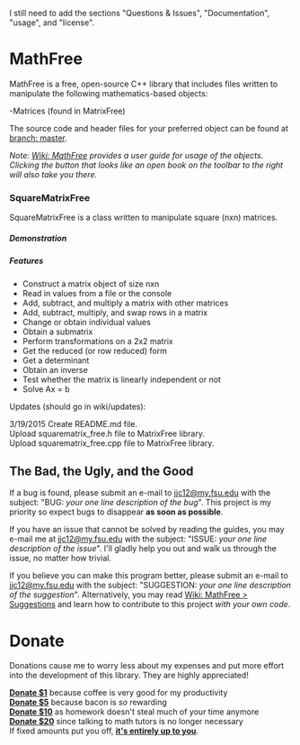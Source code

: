 I still need to add the sections "Questions & Issues", "Documentation", "usage", and "license". 

# MathFree

MathFree is a free, open-source C++ library that includes files written to manipulate the following mathematics-based
objects:

-Matrices (found in MatrixFree)

The source code and header files for your preferred object can be found at <a href="https://github.com/jjc12/MathFree/tree/master">branch: master</a>.

*Note: <a href="https://github.com/jjc12/MathFree/wiki">Wiki: MathFree</a> provides a user guide for usage of the objects. Clicking the button that looks like an open book on the toolbar to the right will also take you there.*

### SquareMatrixFree

SquareMatrixFree is a class written to manipulate square (nxn) matrices.

##### Demonstration 

##### Features 

- Construct a matrix object of size nxn
- Read in values from a file or the console
- Add, subtract, and multiply a matrix with other matrices
- Add, subtract, multiply, and swap rows in a matrix
- Change or obtain individual values
- Obtain a submatrix
- Perform transformations on a 2x2 matrix
- Get the reduced (or row reduced) form
- Get a determinant
- Obtain an inverse
- Test whether the matrix is linearly independent or not
- Solve Ax = b

Updates (should go in wiki/updates):

3/19/2015 
Create README.md file.  
Upload squarematrix_free.h file to MatrixFree library.  
Upload squarematrix_free.cpp file to MatrixFree library.  

## The Bad, the Ugly, and the Good

If a bug is found, please submit an e-mail to jjc12@my.fsu.edu with the subject: "BUG: *your one line description of the bug*". This project is my priority so expect bugs to disappear **as soon as possible**.

If you have an issue that cannot be solved by reading the guides, you may e-mail me at jjc12@my.fsu.edu with the subject: "ISSUE: *your one line description of the issue*". I'll gladly help you out and walk us through the issue, no matter how trivial.

If you believe you can make this program better, please submit an e-mail to jjc12@my.fsu.edu with the subject: "SUGGESTION: *your one line description of the suggestion*". Alternatively, you may read <a href="https://github.com/jjc12/MathFree/wiki">Wiki: MathFree > Suggestions</a> and learn how to contribute to this project *with your own code*.

# Donate

Donations cause me to worry less about my expenses and put more effort into the development of this library. They are highly appreciated!

<a href="https://www.paypal.com/cgi-bin/webscr?cmd=_donations&business=VDW48HYE6A3Y2&lc=US&item_name=MathFree&amount=1%2e00&currency_code=USD&bn=PP%2dDonationsBF%3abtn_donateCC_LG%2egif%3aNonHosted">**Donate $1**</a> because coffee is very good for my productivity  
<a href="https://www.paypal.com/cgi-bin/webscr?cmd=_donations&business=VDW48HYE6A3Y2&lc=US&item_name=MathFree&amount=5%2e00&currency_code=USD&bn=PP%2dDonationsBF%3abtn_donateCC_LG%2egif%3aNonHosted">**Donate $5**</a> because bacon is *so* rewarding  
<a href="https://www.paypal.com/cgi-bin/webscr?cmd=_donations&business=VDW48HYE6A3Y2&lc=US&item_name=MathFree&amount=10%2e00&currency_code=USD&bn=PP%2dDonationsBF%3abtn_donateCC_LG%2egif%3aNonHosted">**Donate $10**</a> as homework doesn't steal much of your time anymore  
<a href="https://www.paypal.com/cgi-bin/webscr?cmd=_donations&business=VDW48HYE6A3Y2&lc=US&item_name=MathFree&amount=20%2e00&currency_code=USD&bn=PP%2dDonationsBF%3abtn_donateCC_LG%2egif%3aNonHosted">**Donate $20**</a> since talking to math tutors is no longer necessary  
If fixed amounts put you off,
<a href="https://www.paypal.com/cgi-bin/webscr?cmd=_donations&business=VDW48HYE6A3Y2&lc=US&item_name=MathFree&currency_code=USD&bn=PP%2dDonationsBF%3abtn_donateCC_LG%2egif%3aNonHosted">**it's entirely up to you**</a>.
